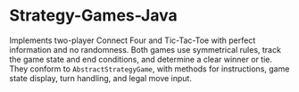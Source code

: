 # Strategy-Games-Java
Implements two-player Connect Four and Tic-Tac-Toe with perfect information and no randomness. Both games use symmetrical rules, track the game state and end conditions, and determine a clear winner or tie. They conform to `AbstractStrategyGame`, with methods for instructions, game state display, turn handling, and legal move input.
